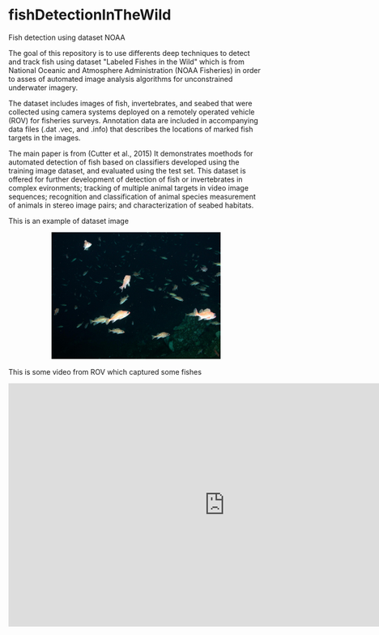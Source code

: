 # fishDetectionInTheWild

Fish detection using dataset NOAA

The goal of this repository is to use differents deep techniques to detect and track fish using  dataset "Labeled Fishes in the Wild" which is from National Oceanic and Atmosphere Administration (NOAA Fisheries) in order to asses of automated image analysis algorithms for unconstrained underwater imagery.

The dataset includes images of fish, invertebrates, and seabed that were collected using camera systems deployed on a remotely operated vehicle (ROV) for fisheries surveys. Annotation data are included in accompanying data files (.dat .vec, and .info) that describes the locations of marked fish targets in the images.

The main paper is from (Cutter et al., 2015) It demonstrates moethods for automated detection of fish based on classifiers developed using the training image dataset, and evaluated using the test set. This dataset is offered for further development of detection of fish or invertebrates in complex evironments; tracking of multiple animal targets in video image sequences; recognition and classification of animal species measurement of animals in stereo image pairs; and characterization of seabed habitats.

This is an example of dataset image

<p align="center">
    <img src="images/Set2_DSCN2769.jpg" height="250px">
</p>

This is some video from ROV which captured some fishes

<iframe width="853" height="480" src="https://www.youtube.com/embed/VXXEuazupoM" frameborder="0" allow="accelerometer; autoplay; clipboard-write; encrypted-media; gyroscope; picture-in-picture" allowfullscreen></iframe>
